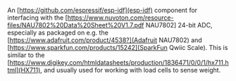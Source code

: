 An [https://github.com/espressif/esp-idf](esp-idf) component for interfacing
with the [https://www.nuvoton.com/resource-files/NAU7802%20Data%20Sheet%20V1.7.pdf NAU7802]
24-bit ADC, especially as packaged on e.g. the
[https://www.adafruit.com/product/4538?](Adafruit NAU7802) and
[https://www.sparkfun.com/products/15242](SparkFun Qwiic Scale). This is
similar to the [https://www.digikey.com/htmldatasheets/production/1836471/0/0/1/hx711.html](HX711),
and usually used for working with load cells to sense weight.

